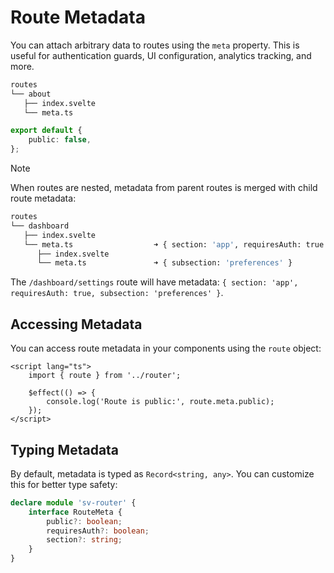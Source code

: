 # Route Metadata

You can attach arbitrary data to routes using the `meta` property. This is useful for authentication guards, UI configuration, analytics tracking, and more.

```sh {4}
routes
└── about
   ├── index.svelte
   └── meta.ts
```

```ts [meta.ts]
export default {
	public: false,
};
```

> [!NOTE]
>
> When routes are nested, metadata from parent routes is merged with child route metadata:
>
> ```sh
> routes
> └── dashboard
>    ├── index.svelte
>    └── meta.ts                  ➜ { section: 'app', requiresAuth: true }
>       ├── index.svelte
>       └── meta.ts               ➜ { subsection: 'preferences' }
> ```
>
> The `/dashboard/settings` route will have metadata: `{ section: 'app', requiresAuth: true, subsection: 'preferences' }`.

## Accessing Metadata

You can access route metadata in your components using the `route` object:

```svelte [Protected.svelte]
<script lang="ts">
	import { route } from '../router';

	$effect(() => {
		console.log('Route is public:', route.meta.public);
	});
</script>
```

## Typing Metadata

By default, metadata is typed as `Record<string, any>`. You can customize this for better type safety:

```ts
declare module 'sv-router' {
	interface RouteMeta {
		public?: boolean;
		requiresAuth?: boolean;
		section?: string;
	}
}
```
